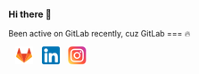 ### Hi there 👋
Been active on GitLab recently, cuz GitLab === 🔥

&nbsp;&nbsp; [![GitLab](https://raw.githubusercontent.com/stygianlgdonic/stygianlgdonic/master/gitlab-icon.png)](https://gitlab.com/stygianlgdonic/)
&nbsp;&nbsp; [![LinkedIn](https://raw.githubusercontent.com/stygianlgdonic/stygianlgdonic/master/linkedin-icon.png)](https://www.linkedin.com/in/stygianlgdonic/) &nbsp;&nbsp; [![Instagram](https://raw.githubusercontent.com/stygianlgdonic/stygianlgdonic/master/instagram-icon.png)](https://www.instagram.com/stygianlgdonic/)
